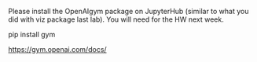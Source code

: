 Please install the OpenAIgym package on JupyterHub (similar to what you did with viz package last lab). You will need for the HW next week.

pip install gym

https://gym.openai.com/docs/
